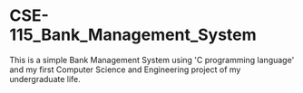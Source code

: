 # CSE-115_Bank_Management_System
This is a simple Bank Management System using 'C programming language' and my first Computer Science and Engineering project of my undergraduate life.
